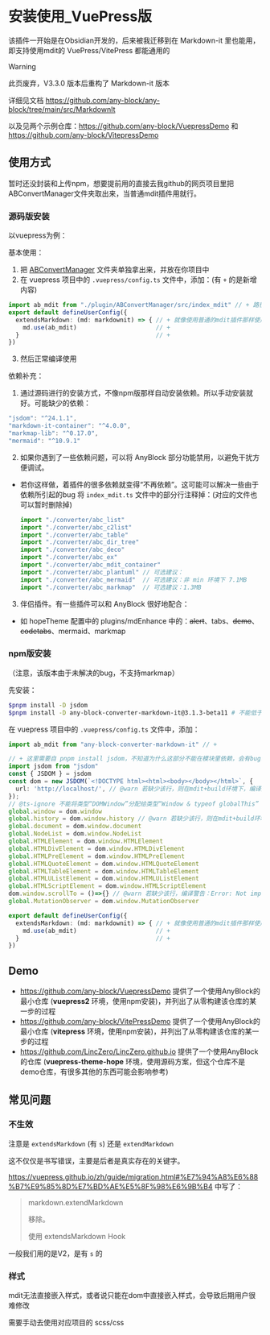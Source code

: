 # 安装使用_VuePress版

该插件一开始是在Obsidian开发的，后来被我迁移到在 Markdown-it 里也能用，即支持使用mdit的 VuePress/VitePress 都能通用的

> [!WARNING]
> 
> 此页废弃，V3.3.0 版本后重构了 Markdown-it 版本
> 
> 详细见文档 https://github.com/any-block/any-block/tree/main/src/MarkdownIt
> 
> 以及见两个示例仓库：https://github.com/any-block/VuepressDemo 和 https://github.com/any-block/VitepressDemo

## 使用方式

暂时还没封装和上传npm，想要提前用的直接去我github的网页项目里把ABConvertManager文件夹取出来，当普通mdit插件用就行。

### 源码版安装

以vuepress为例：

基本使用：

1. 把 [ABConvertManager](https://github.com/LincZero/LincZero.github.io/tree/main/src/.vuepress/plugin/ABConvertManager) 文件夹单独拿出来，并放在你项目中
2. 在 vuepress 项目中的 `.vuepress/config.ts` 文件中，添加：(有 `+` 的是新增内容)
  ```ts
  import ab_mdit from "./plugin/ABConvertManager/src/index_mdit" // + 路径是：你拷贝后的文件夹所在路径/src/index_midt
  export default defineUserConfig({
    extendsMarkdown: (md: markdownit) => { // + 就像使用普通的mdit插件那样使用
      md.use(ab_mdit)                      // +
    }                                      // +
  })
  ```
3. 然后正常编译使用

依赖补充：

1. 通过源码进行的安装方式，不像npm版那样自动安装依赖。所以手动安装就好。可能缺少的依赖：
  ```ts
  "jsdom": "^24.1.1",
  "markdown-it-container": "^4.0.0",
  "markmap-lib": "^0.17.0",
  "mermaid": "^10.9.1"
  ```
2. 如果你遇到了一些依赖问题，可以将 AnyBlock 部分功能禁用，以避免干扰方便调试。
  - 若你这样做，着插件的很多依赖就变得“不再依赖”。这可能可以解决一些由于依赖所引起的bug
    将 `index_mdit.ts` 文件中的部分行注释掉：(对应的文件也可以暂时删除掉)
    ```ts
    import "./converter/abc_list"
    import "./converter/abc_c2list"
    import "./converter/abc_table"
    import "./converter/abc_dir_tree"
    import "./converter/abc_deco"
    import "./converter/abc_ex"
    import "./converter/abc_mdit_container"
    import "./converter/abc_plantuml" // 可选建议：
    import "./converter/abc_mermaid"  // 可选建议：非 min 环境下 7.1MB
    import "./converter/abc_markmap"  // 可选建议：1.3MB
    ```
3. 伴侣插件。有一些插件可以和 AnyBlock 很好地配合：
  - 如 hopeTheme 配置中的 plugins/mdEnhance 中的：~~alert~~、tabs、~~demo~~、~~codetabs~~、mermaid、markmap

### npm版安装

（注意，该版本由于未解决的bug，不支持markmap）

先安装：

```bash
$pnpm install -D jsdom
$pnpm install -D any-block-converter-markdown-it@3.1.3-beta11 # 不能低于这个版本，否则不可用
```

在 vuepress 项目中的 `.vuepress/config.ts` 文件中，添加：

```typescript
import ab_mdit from "any-block-converter-markdown-it" // +

// + 这里需要自 pnpm install jsdom，不知道为什么这部分不能在模块里依赖，会有bug......
import jsdom from "jsdom"
const { JSDOM } = jsdom
const dom = new JSDOM(`<!DOCTYPE html><html><body></body></html>`, {
  url: 'http://localhost/', // @warn 若缺少该行，则在mdit+build环境下，编译报错
});
// @ts-ignore 不能将类型“DOMWindow”分配给类型“Window & typeof globalThis”
global.window = dom.window
global.history = dom.window.history // @warn 若缺少该行，则在mdit+build环境下，编译报错：ReferenceError: history is not defined
global.document = dom.window.document
global.NodeList = dom.window.NodeList
global.HTMLElement = dom.window.HTMLElement
global.HTMLDivElement = dom.window.HTMLDivElement
global.HTMLPreElement = dom.window.HTMLPreElement
global.HTMLQuoteElement = dom.window.HTMLQuoteElement
global.HTMLTableElement = dom.window.HTMLTableElement
global.HTMLUListElement = dom.window.HTMLUListElement
global.HTMLScriptElement = dom.window.HTMLScriptElement
dom.window.scrollTo = ()=>{} // @warn 若缺少该行，编译警告：Error: Not implemented: window.scrollTo*/
global.MutationObserver = dom.window.MutationObserver

export default defineUserConfig({
  extendsMarkdown: (md: markdownit) => { // + 就像使用普通的mdit插件那样使用
    md.use(ab_mdit)                      // +
  }                                      // +
})
```

## Demo

- https://github.com/any-block/VuepressDemo
  提供了一个使用AnyBlock的最小仓库 (**vuepress2** 环境，使用npm安装)，并列出了从零构建该仓库的某一步的过程
- https://github.com/any-block/VitePressDemo
  提供了一个使用AnyBlock的最小仓库 (**vitepress** 环境，使用npm安装)，并列出了从零构建该仓库的某一步的过程
- https://github.com/LincZero/LincZero.github.io
  提供了一个使用AnyBlock的仓库 (**vuepress-theme-hope** 环境，使用源码方案，但这个仓库不是demo仓库，有很多其他的东西可能会影响参考)

## 常见问题

### 不生效

注意是 `extendsMarkdown` (有 `s`) 还是 `extendMarkdown`

这不仅仅是书写错误，主要是后者是真实存在的关键字。

https://vuepress.github.io/zh/guide/migration.html#%E7%94%A8%E6%88%B7%E9%85%8D%E7%BD%AE%E5%8F%98%E6%9B%B4 中写了：

> markdown.extendMarkdown
> 
> 移除。
> 
> 使用 extendsMarkdown Hook

一般我们用的是V2，是有 `s` 的

### 样式

mdit无法直接嵌入样式，或者说只能在dom中直接嵌入样式，会导致后期用户很难修改

需要手动去使用对应项目的 scss/css

